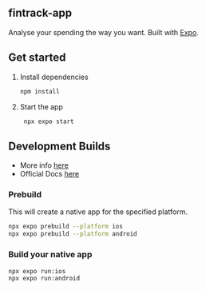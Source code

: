 ## fintrack-app

Analyse your spending the way you want. Built with [Expo](https://expo.dev).

## Get started

1. Install dependencies

   ```bash
   npm install
   ```

2. Start the app

   ```bash
    npx expo start
   ```

## Development Builds

- More info [here](https://kadikraman.github.io/intermediate-react-native-v2-course/docs/development-builds/)
- Official Docs [here](https://docs.expo.dev/develop/development-builds/create-a-build/)

### Prebuild

This will create a native app for the specified platform.

```bash
npx expo prebuild --platform ios
npx expo prebuild --platform android
```

### Build your native app

```bash
npx expo run:ios
npx expo run:android
```